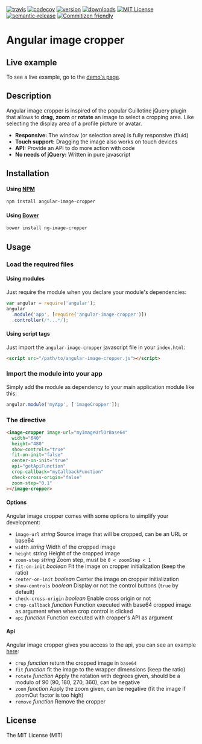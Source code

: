 [![travis](https://img.shields.io/travis/bcabanes/angular-image-cropper.svg?style=flat-square)](https://travis-ci.org/bcabanes/angular-image-cropper)
[![codecov](https://img.shields.io/codecov/c/github/bcabanes/angular-image-cropper.svg?style=flat-square)](https://codecov.io/github/bcabanes/angular-image-cropper)
[![version](https://img.shields.io/npm/v/angular-image-cropper.svg?style=flat-square)](https://www.npmjs.com/package/angular-image-cropper)
[![downloads](https://img.shields.io/npm/dm/angular-image-cropper.svg?style=flat-square)](https://www.npmjs.com/package/angular-image-cropper)
[![MIT License](https://img.shields.io/npm/l/simpsons-names.svg?style=flat-square)](http://opensource.org/licenses/MIT)
[![semantic-release](https://img.shields.io/badge/%20%20%F0%9F%93%A6%F0%9F%9A%80-semantic--release-e10079.svg?style=flat-square)](https://github.com/semantic-release/semantic-release)
[![Commitizen friendly](https://img.shields.io/badge/commitizen-friendly-brightgreen.svg?style=flat-square)](http://commitizen.github.io/cz-cli/)

# Angular image cropper

## Live example

To see a live example, go to the [demo's page](http://bcabanes.github.io/angular-image-cropper/).

## Description

Angular image cropper is inspired of the popular Guillotine jQuery plugin
that allows to **drag**, **zoom** or **rotate** an image to select a cropping area.
Like selecting the display area of a profile picture or avatar.

* **Responsive:** The window (or selection area) is fully responsive (fluid)
* **Touch support:** Dragging the image also works on touch devices
* **API:** Provide an API to do more action with code 
* **No needs of jQuery:** Written in pure javascript

## Installation

#### Using [NPM](https://www.npmjs.com/package/angular-image-cropper)

```bash
npm install angular-image-cropper
```

#### Using [Bower](http://bower.io/)

```bash
bower install ng-image-cropper
```

## Usage

### Load the required files

#### Using modules

Just require the module when you declare your module's dependencies:

```javascript
var angular = require('angular');
angular
  .module('app', [require('angular-image-cropper')])
  .controller(/*...*/);
```

#### Using script tags

Just import the `angular-image-cropper` javascript file in your `index.html`:

```html
<script src="/path/to/angular-image-cropper.js"></script>
```

### Import the module into your app

Simply add the module as dependency to your main application module like this:

```javascript
angular.module('myApp', ['imageCropper']);
```

### The directive

```html
<image-cropper image-url="myImageUrlOrBase64"
  width="640"
  height="480"
  show-controls="true"
  fit-on-init="false"
  center-on-init="true"
  api="getApiFunction"
  crop-callback="myCallbackFunction"
  check-cross-origin="false"
  zoom-step="0.1"
></image-cropper>
```

#### Options

Angular image cropper comes with some options to simplify your development:

* `image-url` _string_ Source image that will be cropped, can be an URL or base64
* `width` _string_ Width of the cropped image
* `height` _string_ Height of the cropped image
* `zoom-step` _string_ Zoom step, must be `0 < zoomStep < 1`
* `fit-on-init` _boolean_ Fit the image on cropper initialization (keep the ratio)
* `center-on-init` _boolean_ Center the image on cropper initialization
* `show-controls` _boolean_ Display or not the control buttons (`true` by default)
* `check-cross-origin` _boolean_ Enable cross origin or not
* `crop-callback` _function_ Function executed with base64 cropped image as argument when when crop control is clicked
* `api` _function_ Function executed with cropper's API as argument

#### Api

Angular image cropper gives you access to the api, you can see an example [here](https://github.com/bcabanes/angular-image-cropper/blob/master/dev/app/app.js):

* `crop` _function_ return the cropped image in `base64`
* `fit` _function_ fit the image to the wrapper dimensions (keep the ratio)
* `rotate` _function_ Apply the rotation with degrees given, should be a modulo of 90 (90, 180, 270, 360), can be negative 
* `zoom` _function_ Apply the zoom given, can be negative (fit the image if zoomOut factor is too high)
* `remove` _function_ Remove the cropper

## License

The MIT License (MIT)